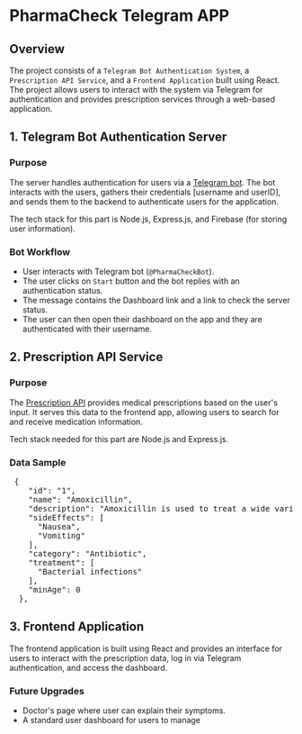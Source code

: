 # PharmaCheck Telegram APP

## Overview

The project consists of a `Telegram Bot Authentication System`, a `Prescription API Service`, and a `Frontend Application` built using React. The project allows users to interact with the system via Telegram for authentication and provides prescription services through a web-based application.

## 1. Telegram Bot Authentication Server

### Purpose

The server handles authentication for users via a [Telegram bot](https://github.com/Gozkybrain/Telegram-Node-Auth). The bot interacts with the users, gathers their credentials [username and userID], and sends them to the backend to authenticate users for the application.

The tech stack for this part is Node.js, Express.js, and Firebase (for storing user information).

### Bot Workflow

* User interacts with Telegram bot (`@PharmaCheckBot`).
* The user clicks on `Start` button and the bot replies with an authentication status.
* The message contains the Dashboard link and a link to check the server status.
* The user can then open their dashboard on the app and they are authenticated with their username.

## 2. Prescription API Service

### Purpose
The  [Prescription API](https://github.com/Gozkybrain/Pharma-Check) provides medical prescriptions based on the user's input. It serves this data to the frontend app, allowing users to search for and receive medication information.

Tech stack needed for this part are Node.js and Express.js.


### Data Sample
<pre> {
    "id": "1",
    "name": "Amoxicillin",
    "description": "Amoxicillin is used to treat a wide variety of bacterial infections.",
    "sideEffects": [
      "Nausea",
      "Vomiting"
    ],
    "category": "Antibiotic",
    "treatment": [
      "Bacterial infections"
    ],
    "minAge": 0
  },
</pre>


## 3. Frontend Application

The frontend application is built using React and provides an interface for users to interact with the prescription data, log in via Telegram authentication, and access the dashboard.

### Future Upgrades
* Doctor's page where user can explain their symptoms.
* A standard user dashboard for users to manage
